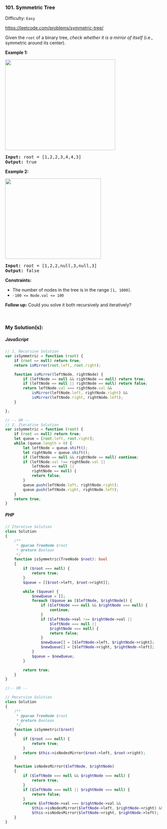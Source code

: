 ### 101. Symmetric Tree

Difficulty: `Easy`

https://leetcode.com/problems/symmetric-tree/

<p>Given the <code>root</code> of a binary tree, <em>check whether it is a mirror of itself</em> (i.e., symmetric around its center).</p>

<p><strong class="example">Example 1:</strong></p>
<img alt="" src="https://assets.leetcode.com/uploads/2021/02/19/symtree1.jpg" style="width: 354px; height: 291px;">
<pre><strong>Input:</strong> root = [1,2,2,3,4,4,3]
<strong>Output:</strong> true
</pre>

<p><strong class="example">Example 2:</strong></p>
<img alt="" src="https://assets.leetcode.com/uploads/2021/02/19/symtree2.jpg" style="width: 308px; height: 258px;">
<pre><strong>Input:</strong> root = [1,2,2,null,3,null,3]
<strong>Output:</strong> false
</pre>

<p><strong>Constraints:</strong></p>

<ul>
	<li>The number of nodes in the tree is in the range <code>[1, 1000]</code>.</li>
	<li><code>-100 &lt;= Node.val &lt;= 100</code></li>
</ul>

<strong>Follow up:</strong> Could you solve it both recursively and iteratively?</div>
<p>&nbsp;</p>

### My Solution(s):

##### JavaScript

```js
// 1. Recursive Solution
var isSymmetric = function (root) {
    if (root == null) return true;
    return isMirror(root.left, root.right);

    function isMirror(leftNode, rightNode) {
        if (leftNode == null && rightNode == null) return true;
        if (leftNode == null || rightNode == null) return false;
        return leftNode.val === rightNode.val &&
            isMirror(leftNode.left, rightNode.right) &&
            isMirror(leftNode.right, rightNode.left);
    }

};

// -- OR --
// 2. Iterative Solution
var isSymmetric = function (root) {
    if (root == null) return true;
    let queue = [root.left, root.right];
    while (queue.length > 0) {
        let leftNode = queue.shift();
        let rightNode = queue.shift();
        if (leftNode == null && rightNode == null) continue;
        if (leftNode.val !== rightNode.val ||
            leftNode == null ||
            rightNode == null) {
            return false;
        }
        queue.push(leftNode.left, rightNode.right);
        queue.push(leftNode.right, rightNode.left);
    }
    return true;
}
```

##### PHP

```php
// Iterative Solution
class Solution
{
    /**
     * @param TreeNode $root
     * @return Boolean
     */
    function isSymmetric(TreeNode $root): bool
    {
        if ($root === null) {
            return true;
        }
        $queue = [[$root->left, $root->right]];

        while ($queue) {
            $newQueue = [];
            foreach ($queue as [$leftNode, $rightNode]) {
                if ($leftNode === null && $rightNode === null) {
                    continue;
                }
                if ($leftNode->val !== $rightNode->val ||
                    $leftNode === null ||
                    $rightNode === null) {
                    return false;
                }
                $newQueue[] = [$leftNode->left, $rightNode->right];
                $newQueue[] = [$leftNode->right, $rightNode->left];
            }
            $queue = $newQueue;
        }

        return true;
    }
}

//-- OR --

// Recursive Solution
class Solution
{
    /**
     * @param TreeNode $root
     * @return Boolean
     */
    function isSymmetric($root)
    {
        if ($root === null) {
            return true;
        }
        return $this->isNodesMirror($root->left, $root->right);
    }

    function isNodesMirror($leftNode, $rightNode)
    {
        if ($leftNode === null && $rightNode === null) {
            return true;
        }
        if ($leftNode === null || $rightNode === null) {
            return false;
        }
        return $leftNode->val === $rightNode->val &&
            $this->isNodesMirror($leftNode->left, $rightNode->right) &&
            $this->isNodesMirror($leftNode->right, $rightNode->left);
    }
}
```
